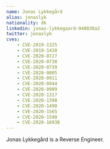 ```yaml
---
name: Jonas Lykkegård
alias: jonaslyk
nationality: dk
linkedin: jonas-lykkegaard-948039a2
twitter: jonaslyk
cves:
    - CVE-2019-1325
    - CVE-2019-1420
    - CVE-2020-0727
    - CVE-2020-0730
    - CVE-2020-0739
    - CVE-2020-0805
    - CVE-2020-0911
    - CVE-2020-0944
    - CVE-2020-0989
    - CVE-2020-1317
    - CVE-2020-1398
    - CVE-2020-1490
    - CVE-2020-1565
    - CVE-2020-1590
    - CVE-2020-16938
---
```

Jonas Lykkegård is a Reverse Engineer.
